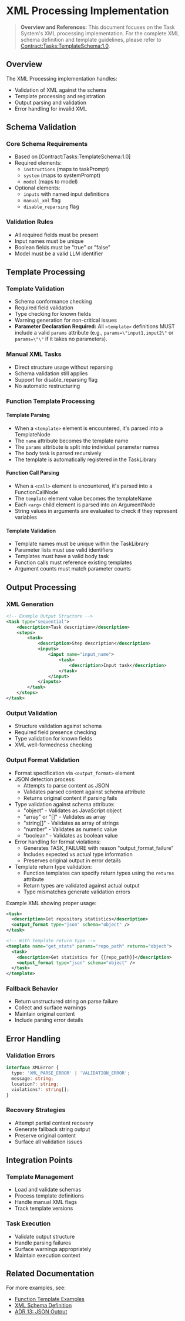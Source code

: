 # XML Processing Implementation

> **Overview and References:** This document focuses on the Task System's XML processing implementation. For the complete XML schema definition and template guidelines, please refer to [Contract:Tasks:TemplateSchema:1.0](../../../system/contracts/protocols.md).

## Overview

The XML Processing implementation handles:
- Validation of XML against the schema
- Template processing and registration
- Output parsing and validation
- Error handling for invalid XML

## Schema Validation

### Core Schema Requirements
- Based on [Contract:Tasks:TemplateSchema:1.0]
- Required elements:
  * `instructions` (maps to taskPrompt)
  * `system` (maps to systemPrompt)
  * `model` (maps to model)
- Optional elements:
  * `inputs` with named input definitions
  * `manual_xml` flag
  * `disable_reparsing` flag

### Validation Rules
- All required fields must be present
- Input names must be unique
- Boolean fields must be "true" or "false"
- Model must be a valid LLM identifier

## Template Processing

### Template Validation
- Schema conformance checking
- Required field validation
- Type checking for known fields
- Warning generation for non-critical issues
- **Parameter Declaration Required:** All `<template>` definitions MUST include a valid `params` attribute (e.g., `params=\"input1,input2\"` or `params=\"\"` if it takes no parameters).

### Manual XML Tasks
- Direct structure usage without reparsing
- Schema validation still applies
- Support for disable_reparsing flag
- No automatic restructuring

### Function Template Processing

#### Template Parsing
- When a `<template>` element is encountered, it's parsed into a TemplateNode
- The `name` attribute becomes the template name
- The `params` attribute is split into individual parameter names
- The body task is parsed recursively
- The template is automatically registered in the TaskLibrary

#### Function Call Parsing
- When a `<call>` element is encountered, it's parsed into a FunctionCallNode
- The `template` element value becomes the templateName
- Each `<arg>` child element is parsed into an ArgumentNode
- String values in arguments are evaluated to check if they represent variables

#### Template Validation
- Template names must be unique within the TaskLibrary
- Parameter lists must use valid identifiers
- Templates must have a valid body task
- Function calls must reference existing templates
- Argument counts must match parameter counts

## Output Processing

### XML Generation
```xml
<!-- Example Output Structure -->
<task type="sequential">
    <description>Task description</description>
    <steps>
        <task>
            <description>Step description</description>
            <inputs>
                <input name="input_name">
                    <task>
                        <description>Input task</description>
                    </task>
                </input>
            </inputs>
        </task>
    </steps>
</task>
```

### Output Validation
- Structure validation against schema
- Required field presence checking
- Type validation for known fields
- XML well-formedness checking

### Output Format Validation
- Format specification via `<output_format>` element
- JSON detection process:
  * Attempts to parse content as JSON
  * Validates parsed content against schema attribute
  * Returns original content if parsing fails
- Type validation against schema attribute:
  * "object" - Validates as JavaScript object
  * "array" or "[]" - Validates as array
  * "string[]" - Validates as array of strings
  * "number" - Validates as numeric value
  * "boolean" - Validates as boolean value
- Error handling for format violations:
  * Generates TASK_FAILURE with reason "output_format_failure"
  * Includes expected vs actual type information
  * Preserves original output in error details
- Template return type validation:
  * Function templates can specify return types using the `returns` attribute
  * Return types are validated against actual output
  * Type mismatches generate validation errors

Example XML showing proper usage:
```xml
<task>
  <description>Get repository statistics</description>
  <output_format type="json" schema="object" />
</task>

<!-- With template return type -->
<template name="get_stats" params="repo_path" returns="object">
  <task>
    <description>Get statistics for {{repo_path}}</description>
    <output_format type="json" schema="object" />
  </task>
</template>
```

### Fallback Behavior
- Return unstructured string on parse failure
- Collect and surface warnings
- Maintain original content
- Include parsing error details

## Error Handling

### Validation Errors
```typescript
interface XMLError {
  type: 'XML_PARSE_ERROR' | 'VALIDATION_ERROR';
  message: string;
  location?: string;
  violations?: string[];
}
```

### Recovery Strategies
- Attempt partial content recovery
- Generate fallback string output
- Preserve original content
- Surface all validation issues

## Integration Points

### Template Management
- Load and validate schemas
- Process template definitions
- Handle manual XML flags
- Track template versions

### Task Execution
- Validate output structure
- Handle parsing failures
- Surface warnings appropriately
- Maintain execution context

## Related Documentation

For more examples, see:
- [Function Template Examples](./examples/function-templates.md)
- [XML Schema Definition](../../../system/contracts/protocols.md#xml-schema-definition)
- [ADR 13: JSON Output](../../../system/architecture/decisions/completed/013-json-output.md)
